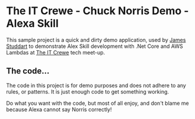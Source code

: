 # The IT Crewe - Chuck Norris Demo - Alexa Skill

This sample project is a quick and dirty demo application, used by [James Studdart](https://twitter.com/JamesStuddart) to demonstrate Alex Skill development with .Net Core and AWS Lambdas at [The IT Crewe](https://www.meetup.com/The-IT-Crewe/) tech meet-up.

## The code...

The code in this project is for demo purposes and does not adhere to any rules, or patterns. It is just enough code to get something working.

Do what you want with the code, but most of all enjoy, and don't blame me because Alexa cannot say Norris correctly!


